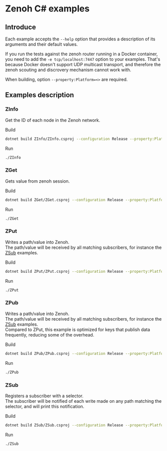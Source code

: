 # Zenoh C# examples

## Introduce 

Each example accepts the `--help` option that provides a description of its arguments and their default values.

If you run the tests against the zenoh router running in a Docker container, 
you need to add the `-e tcp/localhost:7447` option to your examples. 
That's because Docker doesn't support UDP multicast transport, 
and therefore the zenoh scouting and discrovery mechanism cannot work with.

When building, option `--property:Platform=<>` are required.

## Examples description

### ZInfo

Get the ID of each node in the Zenoh network.

Build
```bash
dotnet build ZInfo/ZInfo.csproj --configuration Release --property:Platform=x64  
```

Run
```bash
./ZInfo 
```

### ZGet

Gets value from zenoh session.

Build
```bash
dotnet build ZGet/ZGet.csproj --configuration Release --property:Platform=x64  
```

Run
```bash
./ZGet 
```

### ZPut

Writes a path/value into Zenoh.  
The path/value will be received by all matching subscribers, for instance the [ZSub](#ZSub) examples.

Build
```bash
dotnet build ZPut/ZPut.csproj --configuration Release --property:Platform=x64  
```

Run
```bash
./ZPut
```

### ZPub
Writes a path/value into Zenoh.  
The path/value will be received by all matching subscribers, for instance the [ZSub](#ZSub) examples.    
Compared to ZPut, this example is optimized for keys that publish data frequently, reducing some of the overhead.

Build
```bash
dotnet build ZPub/ZPub.csproj --configuration Release --property:Platform=x64  
```

Run
```bash
./ZPub
```


### ZSub

Registers a subscriber with a selector.  
The subscriber will be notified of each write made on any path matching the selector,
and will print this notification.

Build
```bash
dotnet build ZSub/ZSub.csproj --configuration Release --property:Platform=x64  
```

Run
```bash
./ZSub
```
